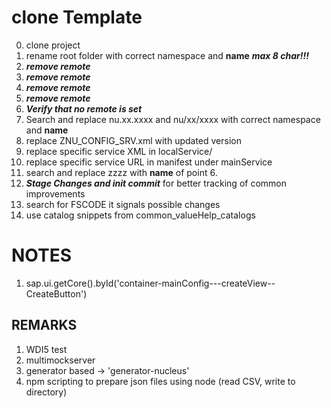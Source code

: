 # clone Template

0. clone project
00. rename root folder with correct namespace and **name**     ***max 8 char!!!***
2. ***remove remote***
3. ***remove remote***
4. ***remove remote***
5. ***remove remote***
6. ***Verify that no remote is set***
7. Search and replace nu.xx.xxxx and nu/xx/xxxx with correct namespace and **name**
8. replace ZNU_CONFIG_SRV.xml with updated version
9. replace specific service XML in localService/
10. replace specific service URL in manifest under mainService
11. search and replace zzzz with **name** of point 6.
12. ***Stage Changes and init commit*** for better tracking of common improvements
13. search for FSCODE it signals possible changes 
14. use catalog snippets from common_valueHelp_catalogs


# NOTES
1. sap.ui.getCore().byId('container-mainConfig---createView--CreateButton')

## REMARKS
1. WDI5 test
2. multimockserver
3. generator based -> 'generator-nucleus'
4. npm scripting to prepare json files using node (read CSV, write to directory)
